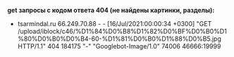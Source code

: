 **get запросы с кодом ответа 404 (не найдены картинки, разделы):**
* tsarmindal.ru 66.249.70.88 - - [16/Jul/2021:00:00:34 +0300] "GET /upload/iblock/c46/%D1%84%D0%B8%D1%82%D0%BF%D0%B0%D1%80%D0%B0%D0%B4-60-%D1%81%D0%B0%D1%88%D0%B5.jpg HTTP/1.1" 404 184175 "-" "Googlebot-Image/1.0" 74006 46666:19999
